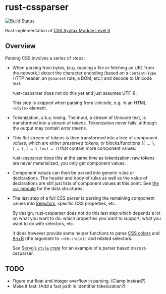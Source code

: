 rust-cssparser
==============

[![Build Status](https://travis-ci.org/servo/rust-cssparser.svg?branch=travis)](https://travis-ci.org/servo/rust-cssparser)

Rust implementation of
[CSS Syntax Module Level 3](http://www.w3.org/TR/css-syntax-3/)


Overview
--------

Parsing CSS involves a series of steps:

* When parsing from bytes,
  (e.g. reading a file or fetching an URL from the network,)
  detect the character encoding
  (based on a `Content-Type` HTTP header, an `@charset` rule, a BOM, etc.)
  and decode to Unicode text.

  rust-cssparser does not do this yet and just assumes UTF-8.

  This step is skipped when parsing from Unicode, e.g. in an HTML `<style>` element.

* Tokenization, a.k.a. lexing.
  The input, a stream of Unicode text, is transformed into a stream of *tokens*.
  Tokenization never fails, although the output may contain *error tokens*.

* This flat stream of tokens is then transformed into a tree of *component values*,
  which are either *preserved tokens*,
  or blocks/functions (`{ … }`, `[ … ]`, `( … )`, `foo( … )`)
  that contain more component values.

  rust-cssparser does this at the same time as tokenization:
  raw tokens are never materialized, you only get component values.

* Component values can then be parsed into generic rules or declarations.
  The header and body of rules as well as the value of declarations
  are still just lists of component values at this point.
  See [the `ast` module](ast.rs) for the data structures.

* The last step of a full CSS parser is
  parsing the remaining component values
  into [Selectors](http://www.w3.org/TR/selectors/),
  specific CSS properties, etc.

  By design, rust-cssparser does not do this last step
  which depends a lot on what you want to do:
  which properties you want to support, what you want to do with selectors, etc.

  It does however provide some helper functions to parse [CSS colors](color.rs)
  and [An+B](nth.rs) (the argument to `:nth-child()` and related selectors.

  See [Servo’s `style` crate](https://github.com/mozilla/servo/tree/master/src/components/style)
  for an example of a parser based on rust-cssparser.


TODO
----

* Figure out float and integer overflow in parsing. (Clamp instead?)
* Make it fast! (Add a fast path in identifier tokenization?)

